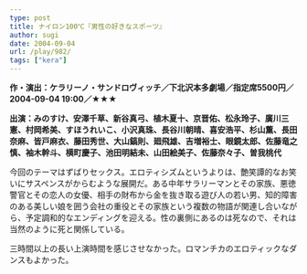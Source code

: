 ```yaml
---
type: post
title: ナイロン100℃『男性の好きなスポーツ』
author: sugi
date: 2004-09-04
url: /play/982/
tags: ["kera"]
---
```

**作・演出：ケラリーノ・サンドロヴィッチ／下北沢本多劇場／指定席5500円／2004-09-04 19:00／★★★**

**出演：みのすけ、安澤千草、新谷真弓、植木夏十、京晋佑、松永玲子、廣川三憲、村岡希美、すほうれいこ、小沢真珠、長谷川朝晴、喜安浩平、杉山薫、長田奈麻、皆戸麻衣、藤田秀世、大山鎬則、廻飛雄、吉増裕士、眼鏡太郎、佐藤竜之慎、袖木幹斗、横町慶子、池田明結未、山田絵美子、佐藤奈々子、曽我桃代**

今回のテーマはずばりセックス。エロティシズムというよりは、艶笑譚的なお笑いにサスペンスがからむような展開だ。ある中年サラリーマンとその家族、悪徳警官とその恋人の女優、相手の財布から金を抜き取る遊び人の若い男、知的障害のある美しい娘を囲う会社の重役とその家族という複数の物語が関連し合いながら、予定調和的なエンディングを迎える。性の裏側にあるのは死なので、それは当然のように死と関係している。

三時間以上の長い上演時間を感じさせなかった。ロマンチカのエロティックなダンスもよかった。


